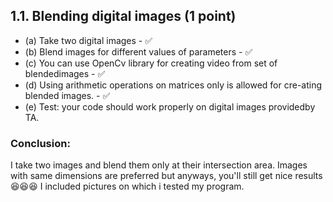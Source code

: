## 1.1.  Blending digital images (1 point)
* (a)  Take two digital images - ✅ 
* (b)  Blend images for different values of parameters - ✅ 
* (c)  You can use OpenCv library for creating video from set of blendedimages - ✅ 
* (d)  Using arithmetic operations on matrices only is allowed for cre-ating blended images. - ✅ 
* (e)  Test:  your code should work properly on digital images providedby TA.

### Conclusion:
I take two images and blend them only at their intersection area. Images with same dimensions are preferred but anyways, you'll still get nice results 😆😆😆 I included pictures on which i tested my program.